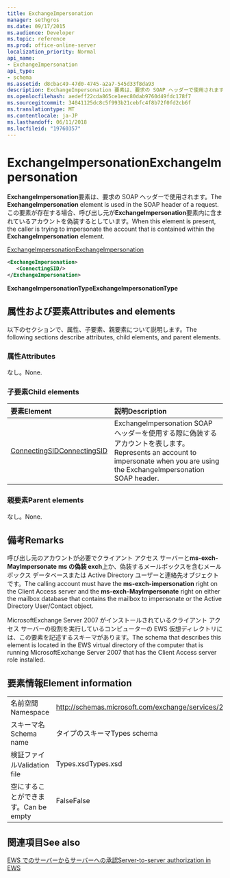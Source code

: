 ```yaml
---
title: ExchangeImpersonation
manager: sethgros
ms.date: 09/17/2015
ms.audience: Developer
ms.topic: reference
ms.prod: office-online-server
localization_priority: Normal
api_name:
- ExchangeImpersonation
api_type:
- schema
ms.assetid: d8cbac49-47d0-4745-a2a7-545d33f8da93
description: ExchangeImpersonation 要素は、要求の SOAP ヘッダーで使用されます。 この要素が存在する場合、呼び出し元が ExchangeImpersonation 要素内に含まれているアカウントを偽装するとしています。
ms.openlocfilehash: aedeff22cda865ce1eec80dab9760d49fdc178f7
ms.sourcegitcommit: 34041125dc8c5f993b21cebfc4f8b72f0fd2cb6f
ms.translationtype: MT
ms.contentlocale: ja-JP
ms.lasthandoff: 06/11/2018
ms.locfileid: "19760357"
---
```

# <a name="exchangeimpersonation"></a><span data-ttu-id="b5549-104">ExchangeImpersonation</span><span class="sxs-lookup"><span data-stu-id="b5549-104">ExchangeImpersonation</span></span>

<span data-ttu-id="b5549-105">**ExchangeImpersonation**要素は、要求の SOAP ヘッダーで使用されます。</span><span class="sxs-lookup"><span data-stu-id="b5549-105">The **ExchangeImpersonation** element is used in the SOAP header of a request.</span></span> <span data-ttu-id="b5549-106">この要素が存在する場合、呼び出し元が**ExchangeImpersonation**要素内に含まれているアカウントを偽装するとしています。</span><span class="sxs-lookup"><span data-stu-id="b5549-106">When this element is present, the caller is trying to impersonate the account that is contained within the **ExchangeImpersonation** element.</span></span> 
  
[<span data-ttu-id="b5549-107">ExchangeImpersonation</span><span class="sxs-lookup"><span data-stu-id="b5549-107">ExchangeImpersonation</span></span>](exchangeimpersonation.md)
  
```xml
<ExchangeImpersonation>
   <ConnectingSID/>
</ExchangeImpersonation>
```

 <span data-ttu-id="b5549-108">**ExchangeImpersonationType**</span><span class="sxs-lookup"><span data-stu-id="b5549-108">**ExchangeImpersonationType**</span></span>
## <a name="attributes-and-elements"></a><span data-ttu-id="b5549-109">属性および要素</span><span class="sxs-lookup"><span data-stu-id="b5549-109">Attributes and elements</span></span>

<span data-ttu-id="b5549-110">以下のセクションで、属性、子要素、親要素について説明します。</span><span class="sxs-lookup"><span data-stu-id="b5549-110">The following sections describe attributes, child elements, and parent elements.</span></span>
  
### <a name="attributes"></a><span data-ttu-id="b5549-111">属性</span><span class="sxs-lookup"><span data-stu-id="b5549-111">Attributes</span></span>

<span data-ttu-id="b5549-112">なし。</span><span class="sxs-lookup"><span data-stu-id="b5549-112">None.</span></span>
  
### <a name="child-elements"></a><span data-ttu-id="b5549-113">子要素</span><span class="sxs-lookup"><span data-stu-id="b5549-113">Child elements</span></span>

|<span data-ttu-id="b5549-114">**要素**</span><span class="sxs-lookup"><span data-stu-id="b5549-114">**Element**</span></span>|<span data-ttu-id="b5549-115">**説明**</span><span class="sxs-lookup"><span data-stu-id="b5549-115">**Description**</span></span>|
|:-----|:-----|
|[<span data-ttu-id="b5549-116">ConnectingSID</span><span class="sxs-lookup"><span data-stu-id="b5549-116">ConnectingSID</span></span>](connectingsid.md) <br/> |<span data-ttu-id="b5549-117">ExchangeImpersonation SOAP ヘッダーを使用する際に偽装するアカウントを表します。</span><span class="sxs-lookup"><span data-stu-id="b5549-117">Represents an account to impersonate when you are using the ExchangeImpersonation SOAP header.</span></span>  <br/> |
   
### <a name="parent-elements"></a><span data-ttu-id="b5549-118">親要素</span><span class="sxs-lookup"><span data-stu-id="b5549-118">Parent elements</span></span>

<span data-ttu-id="b5549-119">なし。</span><span class="sxs-lookup"><span data-stu-id="b5549-119">None.</span></span>
  
## <a name="remarks"></a><span data-ttu-id="b5549-120">備考</span><span class="sxs-lookup"><span data-stu-id="b5549-120">Remarks</span></span>

<span data-ttu-id="b5549-121">呼び出し元のアカウントが必要でクライアント アクセス サーバーと**ms-exch-MayImpersonate** **ms の偽装 exch**上か、偽装するメールボックスを含むメールボックス データベースまたは Active Directory ユーザーと連絡先オブジェクトです。</span><span class="sxs-lookup"><span data-stu-id="b5549-121">The calling account must have the **ms-exch-impersonation** right on the Client Access server and the **ms-exch-MayImpersonate** right on either the mailbox database that contains the mailbox to impersonate or the Active Directory User/Contact object.</span></span> 
  
<span data-ttu-id="b5549-122">MicrosoftExchange Server 2007 がインストールされているクライアント アクセス サーバーの役割を実行しているコンピューターの EWS 仮想ディレクトリには、この要素を記述するスキーマがあります。</span><span class="sxs-lookup"><span data-stu-id="b5549-122">The schema that describes this element is located in the EWS virtual directory of the computer that is running MicrosoftExchange Server 2007 that has the Client Access server role installed.</span></span>
  
## <a name="element-information"></a><span data-ttu-id="b5549-123">要素情報</span><span class="sxs-lookup"><span data-stu-id="b5549-123">Element information</span></span>

|||
|:-----|:-----|
|<span data-ttu-id="b5549-124">名前空間</span><span class="sxs-lookup"><span data-stu-id="b5549-124">Namespace</span></span>  <br/> |http://schemas.microsoft.com/exchange/services/2006/types  <br/> |
|<span data-ttu-id="b5549-125">スキーマ名</span><span class="sxs-lookup"><span data-stu-id="b5549-125">Schema name</span></span>  <br/> |<span data-ttu-id="b5549-126">タイプのスキーマ</span><span class="sxs-lookup"><span data-stu-id="b5549-126">Types schema</span></span>  <br/> |
|<span data-ttu-id="b5549-127">検証ファイル</span><span class="sxs-lookup"><span data-stu-id="b5549-127">Validation file</span></span>  <br/> |<span data-ttu-id="b5549-128">Types.xsd</span><span class="sxs-lookup"><span data-stu-id="b5549-128">Types.xsd</span></span>  <br/> |
|<span data-ttu-id="b5549-129">空にすることができます。</span><span class="sxs-lookup"><span data-stu-id="b5549-129">Can be empty</span></span>  <br/> |<span data-ttu-id="b5549-130">False</span><span class="sxs-lookup"><span data-stu-id="b5549-130">False</span></span>  <br/> |
   
## <a name="see-also"></a><span data-ttu-id="b5549-131">関連項目</span><span class="sxs-lookup"><span data-stu-id="b5549-131">See also</span></span>



[<span data-ttu-id="b5549-132">EWS でのサーバーからサーバーへの承認</span><span class="sxs-lookup"><span data-stu-id="b5549-132">Server-to-server authorization in EWS</span></span>](http://msdn.microsoft.com/library/f1610a20-672d-448b-8c00-5b0fbcaf31cb%28Office.15%29.aspx)

